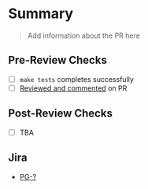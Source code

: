# Summary
> Add information about the PR here

## Pre-Review Checks
- [ ] `make tests` completes successfully
- [ ] [Reviewed and commented](https://leeorengel.com/review-comment-your-pull-requests/) on PR

## Post-Review Checks
- [ ] TBA

## Jira
- [PG-?]()
